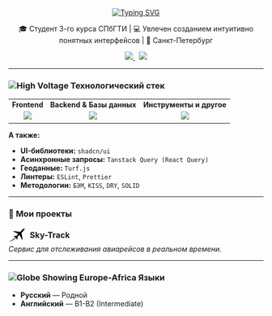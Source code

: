 <p align="center">
  <a href="https://github.com/Anton-Frontend-web3">
    <img src="https://readme-typing-svg.herokuapp.com?font=Fira+Code&weight=600&size=26&duration=4000&color=3399FF&center=true&vCenter=true&width=450&lines=Привет!+Я+Антон+%F0%9F%91%8B;Frontend+разработчик;Создаю+современные+веб--приложения" alt="Typing SVG" />
  </a>
</p>

<p align="center">
  🎓 Студент 3-го курса СПбГТИ | 💻 Увлечен созданием интуитивно понятных интерфейсов | 📍 Санкт-Петербург
</p>

<p align="center">
  <a href="mailto:patokaanton@yandex.ru" style="margin-right: 8px;">
    <img src="https://img.shields.io/badge/-patokaanton@yandex.ru-D14836?style=flat-square&logo=yandex&logoColor=white" />
  </a>
  <a href="https://t.me/Anton_FrontendReact" target="_blank">
    <img src="https://img.shields.io/badge/-@Anton__FrontendReact-2CA5E0?style=flat-square&logo=telegram&logoColor=white" />
  </a>
</p>

---

### <img src="https://raw.githubusercontent.com/Tarikul-Islam-Anik/Animated-Fluent-Emojis/master/Emojis/Objects/High%20Voltage.png" alt="High Voltage" width="25" height="25" /> Технологический стек

<table>
  <tr>
    <td align="center"><strong>Frontend</strong></td>
    <td align="center"><strong>Backend & Базы данных</strong></td>
    <td align="center"><strong>Инструменты и другое</strong></td>
  </tr>
  <tr>
    <td align="center">
      <img src="https://skillicons.dev/icons?i=js,ts,react,nextjs,redux,html,css,tailwind" />
    </td>
    <td align="center">
      <img src="https://skillicons.dev/icons?i=nodejs,postgresql,docker" />
    </td>
    <td align="center">
      <img src="https://skillicons.dev/icons?i=git,figma,bun" />
    </td>
  </tr>
</table>

**А также:**
-   **UI-библиотеки:** `shadcn/ui`
-   **Асинхронные запросы:** `Tanstack Query (React Query)`
-   **Геоданные:** `Turf.js`
-   **Линтеры:** `ESLint`, `Prettier`
-   **Методологии:** `БЭМ`, `KISS`, `DRY`, `SOLID`

---

### 🚀 Мои проекты

<p>
  <a href="https://github.com/Anton-Frontend-web3/Sky-Track" target="_blank" style="display: inline-flex; align-items: center; text-decoration: none;">
    <img src="https://raw.githubusercontent.com/Anton-Frontend-web3/AssetsImage/refs/heads/main/CompanyLogo.svg" alt="Sky-Track Logo" width="32" height="32" style="margin-right: 10px;"/>
    <strong style="font-size: 16px;">Sky-Track</strong>
  </a>
  <br>
  <em>Cервис для отслеживания авиарейсов в реальном времени.</em>
</p>

---

### <img src="https://raw.githubusercontent.com/Tarikul-Islam-Anik/Animated-Fluent-Emojis/master/Emojis/Travel%20and%20Places/Globe%20Showing%20Europe-Africa.png" alt="Globe Showing Europe-Africa" width="25" height="25" /> Языки

-   **Русский** — Родной
-   **Английский** — B1-B2 (Intermediate)
